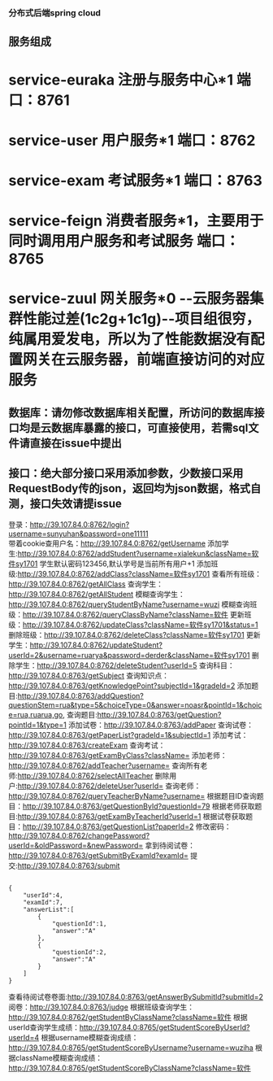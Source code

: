 ### 分布式后端spring cloud
## 服务组成
# service-euraka 注册与服务中心*1 端口：8761
# service-user 用户服务*1 端口：8762
# service-exam 考试服务*1 端口：8763
# service-feign 消费者服务*1，主要用于同时调用用户服务和考试服务 端口：8765
# service-zuul 网关服务*0 --云服务器集群性能过差(1c2g+1c1g)--项目组很穷，纯属用爱发电，所以为了性能数据没有配置网关在云服务器，前端直接访问的对应服务
## 数据库：请勿修改数据库相关配置，所访问的数据库接口均是云数据库暴露的接口，可直接使用，若需sql文件请直接在issue中提出
## 接口：绝大部分接口采用添加参数，少数接口采用RequestBody传的json，返回均为json数据，格式自测，接口失效请提issue
 登录：http://39.107.84.0:8762/login?username=sunyuhan&password=one11111  
 带着cookie查用户名：http://39.107.84.0:8762/getUsername
 添加学生:http://39.107.84.0:8762/addStudent?username=xialekun&className=软件sy1701
 学生默认密码123456,默认学号是当前所有用户+1
 添加班级:http://39.107.84.0:8762/addClass?className=软件sy1701
 查看所有班级：http://39.107.84.0:8762/getAllClass
 查询学生：http://39.107.84.0:8762/getAllStudent
 模糊查询学生：http://39.107.84.0:8762/queryStudentByName?username=wuzi
 模糊查询班级：http://39.107.84.0:8762/queryClassByName?className=软件
 更新班级：http://39.107.84.0:8762/updateClass?className=软件sy1701&status=1
 删除班级：http://39.107.84.0:8762/deleteClass?className=软件sy1701
 更新学生：http://39.107.84.0:8762/updateStudent?userId=2&username=ruarya&password=derder&className=软件sy1701
 删除学生：http://39.107.84.0:8762/deleteStudent?userId=5
 查询科目：http://39.107.84.0:8763/getSubject
 查询知识点：http://39.107.84.0:8763/getKnowledgePoint?subjectId=1&gradeId=2
 添加题目:http://39.107.84.0:8763/addQuestion?questionStem=rua&type=5&choiceType=0&answer=noasr&pointId=1&choice=rua,ruarua,go,
 查询题目:http://39.107.84.0:8763/getQuestion?pointId=1&type=1
 添加试卷：http://39.107.84.0:8763/addPaper
 查询试卷：http://39.107.84.0:8763/getPaperList?gradeId=1&subjectId=1
 添加考试：http://39.107.84.0:8763/createExam
 查询考试：http://39.107.84.0:8763/getExamByClass?className=
 添加老师：http://39.107.84.0:8762/addTeacher?username=
 查询所有老师:http://39.107.84.0:8762/selectAllTeacher
 删除用户:http://39.107.84.0:8762/deleteUser?userId=
 查询老师：http://39.107.84.0:8762/queryTeacherByName?username=
 根据题目ID查询题目：http://39.107.84.0:8763/getQuestionById?questionId=79
 根据老师获取题目:http://39.107.84.0:8763/getExamByTeacherId?userId=1
 根据试卷获取题目：http://39.107.84.0:8763/getQuestionList?paperId=2
 修改密码：http://39.107.84.0:8762/changePassword?userId=&oldPassword=&newPassword=
 拿到待阅试卷：http://39.107.84.0:8763/getSubmitByExamId?examId=
 提交:http://39.107.84.0:8763/submit
```

{
    "userId":4,
    "examId":7,
    "answerList":[
        {
            "questionId":1,
            "answer":"A"
        },
        {
            "questionId":2,
            "answer":"A"
        }
    ]
}
```
 查看待阅试卷卷面:http://39.107.84.0:8763/getAnswerBySubmitId?submitId=2
 阅卷：http://39.107.84.0:8763/judge
 根据班级查询学生：http://39.107.84.0:8762/getStudentByClassName?className=软件
 根据userId查询学生成绩：http://39.107.84.0:8765/getStudentScoreByUserId?userId=4
 根据username模糊查询成绩：http://39.107.84.0:8765/getStudentScoreByUsername?username=wuziha
 根据className模糊查询成绩：http://39.107.84.0:8765/getStudentScoreByClassName?className=软件
